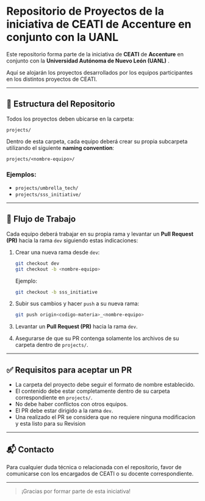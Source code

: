 # Repositorio de Proyectos de la iniciativa de CEATI de Accenture en conjunto con la UANL

Este repositorio forma parte de la iniciativa de **CEATI** de **Accenture** en conjunto con la **Universidad Autónoma de Nuevo León (UANL)** .

Aquí se alojarán los proyectos desarrollados por los equipos participantes en los distintos proyectos de CEATI.

---

## 📁 Estructura del Repositorio

Todos los proyectos deben ubicarse en la carpeta:

```
projects/
```

Dentro de esta carpeta, cada equipo deberá crear su propia subcarpeta utilizando el siguiente **naming convention**:

```
projects/<nombre-equipo>/
```

### Ejemplos:
- `projects/umbrella_tech/`
- `projects/sss_initiative/`

---

## 🚀 Flujo de Trabajo

Cada equipo deberá trabajar en su propia rama y levantar un **Pull Request (PR)** hacia la rama `dev` siguiendo estas indicaciones:

1. Crear una nueva rama desde `dev`:
   ```bash
   git checkout dev
   git checkout -b <nombre-equipo>
   ```
   Ejemplo:
   ```bash
   git checkout -b sss_initiative
   ```

2. Subir sus cambios y hacer `push` a su nueva rama:
   ```bash
   git push origin<codigo-materia>_<nombre-equipo>
   ```

3. Levantar un **Pull Request (PR)** hacia la rama `dev`.

4. Asegurarse de que su PR contenga solamente los archivos de su carpeta dentro de `projects/`.

---

## ✅ Requisitos para aceptar un PR

- La carpeta del proyecto debe seguir el formato de nombre establecido.
- El contenido debe estar completamente dentro de su carpeta correspondiente en `projects/`.
- No debe haber conflictos con otros equipos.
- El PR debe estar dirigido a la rama `dev`.
- Una realizado el PR se considera que no requiere ninguna modificacion y esta listo para su Revision

---

## 📬 Contacto

Para cualquier duda técnica o relacionada con el repositorio, favor de comunicarse con los encargados de CEATI o su docente correspondiente.

---

> ¡Gracias por formar parte de esta iniciativa!
